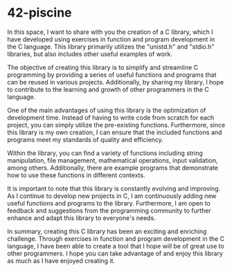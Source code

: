 # 42-piscine

In this space, I want to share with you the creation of a C library, which I have developed using exercises in function and program development in the C language. This library primarily utilizes the "unistd.h" and "stdio.h" libraries, but also includes other useful examples of work.

The objective of creating this library is to simplify and streamline C programming by providing a series of useful functions and programs that can be reused in various projects. Additionally, by sharing my library, I hope to contribute to the learning and growth of other programmers in the C language.

One of the main advantages of using this library is the optimization of development time. Instead of having to write code from scratch for each project, you can simply utilize the pre-existing functions. Furthermore, since this library is my own creation, I can ensure that the included functions and programs meet my standards of quality and efficiency.

Within the library, you can find a variety of functions including string manipulation, file management, mathematical operations, input validation, among others. Additionally, there are example programs that demonstrate how to use these functions in different contexts.

It is important to note that this library is constantly evolving and improving. As I continue to develop new projects in C, I am continuously adding new useful functions and programs to the library. Furthermore, I am open to feedback and suggestions from the programming community to further enhance and adapt this library to everyone's needs.

In summary, creating this C library has been an exciting and enriching challenge. Through exercises in function and program development in the C language, I have been able to create a tool that I hope will be of great use to other programmers. I hope you can take advantage of and enjoy this library as much as I have enjoyed creating it.
